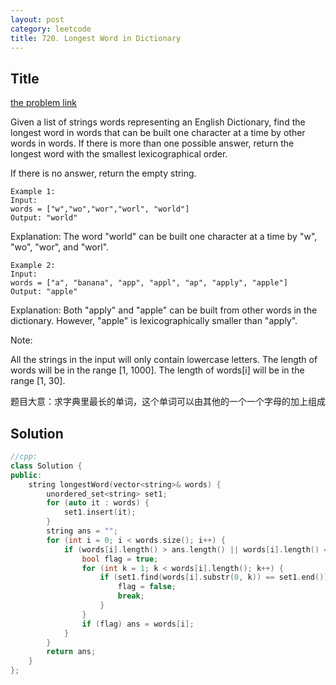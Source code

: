 ```yaml
---
layout: post
category: leetcode
title: 720. Longest Word in Dictionary
---
```

## Title
[the problem link](https://leetcode.com/problems/longest-word-in-dictionary/description/)

Given a list of strings words representing an English Dictionary, find the longest word in words that can be built one character at a time by other words in words. If there is more than one possible answer, return the longest word with the smallest lexicographical order.

If there is no answer, return the empty string.

	Example 1:
	Input: 
	words = ["w","wo","wor","worl", "world"]
	Output: "world"

Explanation: 
The word "world" can be built one character at a time by "w", "wo", "wor", and "worl".

	Example 2:
	Input: 
	words = ["a", "banana", "app", "appl", "ap", "apply", "apple"]
	Output: "apple"

Explanation: 
Both "apply" and "apple" can be built from other words in the dictionary. However, "apple" is lexicographically smaller than "apply".

Note:

All the strings in the input will only contain lowercase letters.
The length of words will be in the range [1, 1000].
The length of words[i] will be in the range [1, 30].

题目大意：求字典里最长的单词，这个单词可以由其他的一个一个字母的加上组成

## Solution
```c++
//cpp:
class Solution {
public:
	string longestWord(vector<string>& words) {
		unordered_set<string> set1;
		for (auto it : words) {
			set1.insert(it);
		}
		string ans = "";
		for (int i = 0; i < words.size(); i++) {
			if (words[i].length() > ans.length() || words[i].length() == ans.length() && words[i] < ans) {
				bool flag = true;
				for (int k = 1; k < words[i].length(); k++) {
					if (set1.find(words[i].substr(0, k)) == set1.end()) {
						flag = false;
						break;
					}
				}
				if (flag) ans = words[i];
			}
		}
		return ans;
	}
};
```
